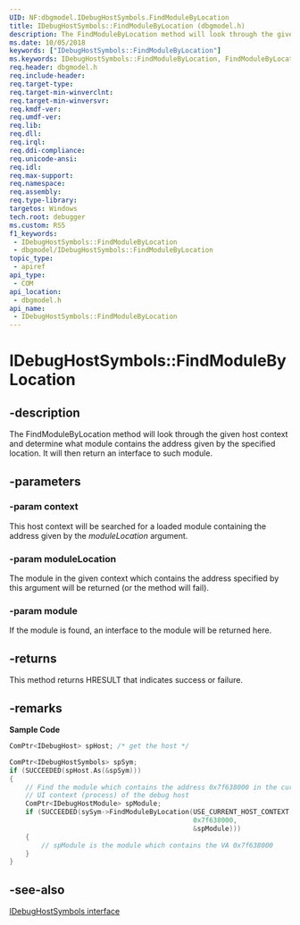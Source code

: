 ```yaml
---
UID: NF:dbgmodel.IDebugHostSymbols.FindModuleByLocation
title: IDebugHostSymbols::FindModuleByLocation (dbgmodel.h)
description: The FindModuleByLocation method will look through the given host context and determine what module contains the address given by the specified location.
ms.date: 10/05/2018
keywords: ["IDebugHostSymbols::FindModuleByLocation"]
ms.keywords: IDebugHostSymbols::FindModuleByLocation, FindModuleByLocation, IDebugHostSymbols.FindModuleByLocation, IDebugHostSymbols::FindModuleByLocation, IDebugHostSymbols.FindModuleByLocation
req.header: dbgmodel.h
req.include-header: 
req.target-type: 
req.target-min-winverclnt: 
req.target-min-winversvr: 
req.kmdf-ver: 
req.umdf-ver: 
req.lib: 
req.dll: 
req.irql: 
req.ddi-compliance: 
req.unicode-ansi: 
req.idl: 
req.max-support: 
req.namespace: 
req.assembly: 
req.type-library: 
targetos: Windows
tech.root: debugger
ms.custom: RS5
f1_keywords:
 - IDebugHostSymbols::FindModuleByLocation
 - dbgmodel/IDebugHostSymbols::FindModuleByLocation
topic_type:
 - apiref
api_type:
 - COM
api_location:
 - dbgmodel.h
api_name:
 - IDebugHostSymbols::FindModuleByLocation
---
```


# IDebugHostSymbols::FindModuleByLocation


## -description

The FindModuleByLocation method will look through the given host context and determine what module contains the address given by the specified location. It will then return an interface to such module.

## -parameters

### -param context

This host context will be searched for a loaded module containing the address given by the *moduleLocation* argument.

### -param moduleLocation

The module in the given context which contains the address specified by this argument will be returned (or the method will fail).

### -param module

If the module is found, an interface to the module will be returned here.

## -returns

This method returns HRESULT that indicates success or failure.

## -remarks

**Sample Code**

```cpp
ComPtr<IDebugHost> spHost; /* get the host */

ComPtr<IDebugHostSymbols> spSym;
if (SUCCEEDED(spHost.As(&spSym)))
{
    // Find the module which contains the address 0x7f638000 in the current 
    // UI context (process) of the debug host
    ComPtr<IDebugHostModule> spModule;
    if (SUCCEEDED(sySym->FindModuleByLocation(USE_CURRENT_HOST_CONTEXT, 
                                              0x7f638000, 
                                              &spModule)))
    {
        // spModule is the module which contains the VA 0x7f638000
    }
}
```

## -see-also

[IDebugHostSymbols interface](nn-dbgmodel-idebughostsymbols.md)

